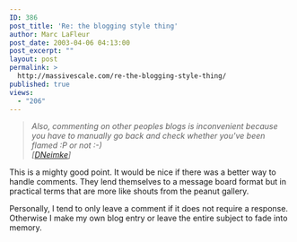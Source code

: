 ```yaml
---
ID: 386
post_title: 'Re: the blogging style thing'
author: Marc LaFleur
post_date: 2003-04-06 04:13:00
post_excerpt: ""
layout: post
permalink: >
  http://massivescale.com/re-the-blogging-style-thing/
published: true
views:
  - "206"
---
```

<BLOCKQUOTE dir=ltr style="MARGIN-RIGHT: 0px">
<P><EM>Also, commenting on other peoples blogs is inconvenient because you have to manually go back and check whether you've been flamed :P or not :-) <BR>[</EM><A href="http://dotnetweblogs.com/DNeimke/posts/4910.aspx"><EM>DNeimke</EM></A><EM>]</EM></P></BLOCKQUOTE>
<P>This is a mighty good point. It would be nice if there was a better way to handle comments. They lend themselves to a message board format but in practical terms that are more like shouts from the peanut gallery.</P>
<P>Personally, I tend to only leave a comment if it does not require a response. Otherwise I make my own blog entry or leave the entire subject to fade into memory. <BR></P>